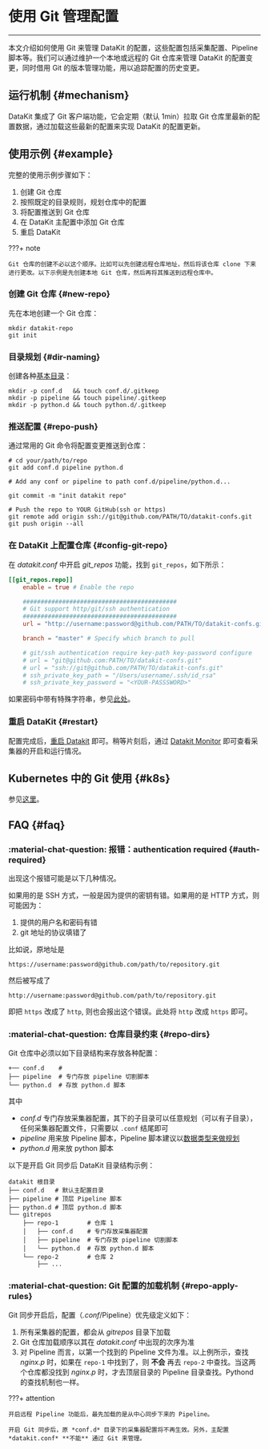 
# 使用 Git 管理配置
---

本文介绍如何使用 Git 来管理 DataKit 的配置，这些配置包括采集配置、Pipeline 脚本等。我们可以通过维护一个本地或远程的 Git 仓库来管理 DataKit 的配置变更，同时借用 Git 的版本管理功能，用以追踪配置的历史变更。

## 运行机制 {#mechanism}

DataKit 集成了 Git 客户端功能，它会定期（默认 1min）拉取 Git 仓库里最新的配置数据，通过加载这些最新的配置来实现 DataKit 的配置更新。

## 使用示例 {#example}

完整的使用示例步骤如下：

1. 创建 Git 仓库
1. 按照既定的目录规则，规划仓库中的配置
1. 将配置推送到 Git 仓库
1. 在 DataKit 主配置中添加 Git 仓库
1. 重启 DataKit

<!-- markdownlint-disable MD046 -->
???+ note

    Git 仓库的创建不必以这个顺序。比如可以先创建远程仓库地址，然后将该仓库 clone 下来进行更改。以下示例是先创建本地 Git 仓库，然后再将其推送到远程仓库中。
<!-- markdownlint-enable -->

### 创建 Git 仓库 {#new-repo}

先在本地创建一个 Git 仓库：

```shell
mkdir datakit-repo
git init
```

### 目录规划 {#dir-naming}

创建各种[基本目录](git-config-how-to.md#repo-dirs)：

```shell
mkdir -p conf.d   && touch conf.d/.gitkeep
mkdir -p pipeline && touch pipeline/.gitkeep
mkdir -p python.d && touch python.d/.gitkeep
```

### 推送配置 {#repo-push}

通过常用的 Git 命令将配置变更推送到仓库：

```shell
# cd your/path/to/repo
git add conf.d pipeline python.d

# Add any conf or pipeline to path conf.d/pipeline/python.d...

git commit -m "init datakit repo"

# Push the repo to YOUR GitHub(ssh or https)
git remote add origin ssh://git@github.com/PATH/TO/datakit-confs.git
git push origin --all
```

### 在 DataKit 上配置仓库 {#config-git-repo}

在 *datakit.conf* 中开启 *git_repos* 功能，找到 `git_repos`，如下所示：

```toml
[[git_repos.repo]]
    enable = true # Enable the repo

    ###########################################
    # Git support http/git/ssh authentication
    ###########################################
    url = "http://username:password@github.com/PATH/TO/datakit-confs.git"

    branch = "master" # Specify which branch to pull

    # git/ssh authentication require key-path key-password configure
    # url = "git@github.com:PATH/TO/datakit-confs.git"
    # url = "ssh://git@github.com/PATH/TO/datakit-confs.git"
    # ssh_private_key_path = "/Users/username/.ssh/id_rsa"
    # ssh_private_key_password = "<YOUR-PASSSWORD>"
```

如果密码中带有特殊字符串，参见[此处](datakit-input-conf.md#password-encode)。

### 重启 DataKit {#restart}

配置完成后，[重启 Datakit](datakit-service-how-to.md#manage-service) 即可。稍等片刻后，通过 [Datakit Monitor](datakit-monitor.md) 即可查看采集器的开启和运行情况。

## Kubernetes 中的 Git 使用 {#k8s}

参见[这里](datakit-daemonset-deploy.md#env-git)。

## FAQ {#faq}

<!-- markdownlint-disable MD013 -->
### :material-chat-question: 报错：authentication required {#auth-required}
<!-- markdownlint-enable -->

出现这个报错可能是以下几种情况。

如果用的是 SSH 方式，一般是因为提供的密钥有错。如果用的是 HTTP 方式，则可能因为：

1. 提供的用户名和密码有错
1. git 地址的协议填错了

比如说，原地址是

```not-set
https://username:password@github.com/path/to/repository.git
```

然后被写成了

```not-set
http://username:password@github.com/path/to/repository.git
```

即把 `https` 改成了 `http`, 则也会报出这个错误。此处将 `http` 改成 `https` 即可。

### :material-chat-question: 仓库目录约束 {#repo-dirs}

Git 仓库中必须以如下目录结构来存放各种配置：

```shell
+── conf.d    # 
├── pipeline  # 专门存放 pipeline 切割脚本
└── python.d  # 存放 python.d 脚本
```

其中

- *conf.d* 专门存放采集器配置，其下的子目录可以任意规划（可以有子目录），任何采集器配置文件，只需要以 `.conf` 结尾即可
- *pipeline* 用来放 Pipeline 脚本，Pipeline 脚本建议以[数据类型来做规划](../developers/pipeline/pipeline-category.md#store-and-index)
- *python.d* 用来放 python 脚本

以下是开启 Git 同步后 DataKit 目录结构示例：

```shell
datakit 根目录
├── conf.d   # 默认主配置目录
├── pipeline # 顶层 Pipeline 脚本
├── python.d # 顶层 python.d 脚本
└── gitrepos
    ├── repo-1        # 仓库 1
    │   ├── conf.d    # 专门存放采集器配置
    │   ├── pipeline  # 专门存放 pipeline 切割脚本
    │   └── python.d  # 存放 python.d 脚本
    └── repo-2        # 仓库 2
        ├── ...
```

### :material-chat-question: Git 配置的加载机制 {#repo-apply-rules}

Git 同步开启后，配置（*.conf*/Pipeline）优先级定义如下：

1. 所有采集器的配置，都会从 *gitrepos* 目录下加载
1. Git 仓库加载顺序以其在 *datakit.conf* 中出现的次序为准
1. 对 Pipeline 而言，以第一个找到的 Pipeline 文件为准。以上例所示，查找 *nginx.p* 时，如果在 `repo-1` 中找到了，则 **不会** 再去 `repo-2` 中查找。当这两个仓库都没找到 *nginx.p* 时，才去顶层目录的 Pipeline 目录查找。Pythond 的查找机制也一样。

<!-- markdownlint-disable MD046 -->
???+ attention

    开启远程 Pipeline 功能后，最先加载的是从中心同步下来的 Pipeline。

    开启 Git 同步后，原 *conf.d* 目录下的采集器配置将不再生效。另外，主配置 *datakit.conf* **不能** 通过 Git 来管理。
<!-- markdownlint-enable -->
